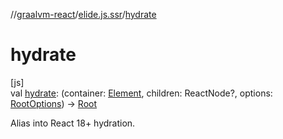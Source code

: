 //[graalvm-react](../../index.md)/[elide.js.ssr](index.md)/[hydrate](hydrate.md)

# hydrate

[js]\
val [hydrate](hydrate.md): (container: [Element](https://kotlinlang.org/api/latest/jvm/stdlib/org.w3c.dom/-element/index.html), children: ReactNode?, options: [RootOptions](../../../../packages/graalvm-react/react.dom.client/-root-options/index.md)) -&gt; [Root](../../../../packages/graalvm-react/react.dom.client/-root/index.md)

Alias into React 18+ hydration.
